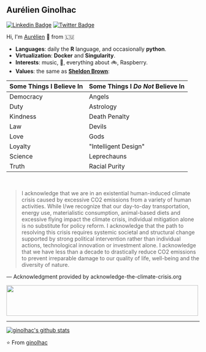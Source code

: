 ## Aurélien Ginolhac

[![Linkedin Badge](https://img.shields.io/badge/-LinkedIn-blue?style=flat-square&logo=Linkedin&logoColor=white&link=https://www.linkedin.com/in/aurelien-ginolhac-07b33b92/)](https://www.linkedin.com/in/aurelien-ginolhac-07b33b92e/) [![Twitter Badge](https://img.shields.io/badge/-Twitter-1da1f2?style=flat-square&labelColor=1da1f2&logo=twitter&logoColor=white&link=https://www.twitter.com/kingsushigino/)](https://www.twitter.com/kingsushigino/)

Hi, I'm [Aurélien](https://ginolhac.github.io) 👋 from 🇱🇺

- **Languages**: daily the **R** language, and occasionally **python**.
- **Virtualization**: **Docker** and **Singularity**.
- **Interests**: music, :guitar:, everything about :bike:, Raspberry.
- **Values**: the same as [**Sheldon Brown**](https://www.sheldonbrown.com/):

| Some Things I Believe In | Some Things I _Do Not_ Believe In |
| :--- | :--- |
| Democracy | Angels |
| Duty      | Astrology |
| Kindness  | Death Penalty |
| Law      | Devils |
| Love     | Gods |
| Loyalty  | "Intelligent Design" |
| Science   | Leprechauns |
| Truth     | Racial Purity |

<br/>

> I acknowledge that we are in an existential human-induced climate crisis caused by excessive CO2 emissions from a variety of human activities.
While I/we recognize that our day-to-day transportation, energy use, materialistic consumption, animal-based diets and excessive flying impact the climate crisis, individual mitigation alone is no substitute for policy reform.
I acknowledge that the path to resolving this crisis requires systemic societal and structural change supported by strong political intervention rather than individual actions, technological innovation or investment alone.
I acknowledge that we have less than a decade to drastically reduce CO2 emissions to prevent irreparable damage to our quality of life, well-being and the diversity of nature.

— Acknowledgment provided by acknowledge-the-climate-crisis.org

<img src="https://showyourstripes.info/stripes/GLOBE---1850-2020-MO.png" width="500" height="80"> 


<hr>

[![ginolhac's github stats](https://github-readme-stats.vercel.app/api?username=ginolhac&show_icons=true)](https://github.com/ginolhac)

⭐️ From [ginolhac](https://github.com/ginolhac?tab=stars)
